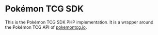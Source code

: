 # Pokémon TCG SDK

This is the Pokémon TCG SDK PHP implementation. It is a wrapper around the Pokémon TCG API of [pokemontcg.io](http://pokemontcg.io/).